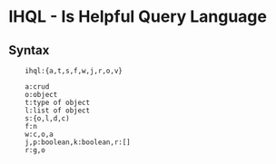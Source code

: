 # IHQL - Is Helpful Query Language

## Syntax

        ihql:{a,t,s,f,w,j,r,o,v}

        a:crud
        o:object
        t:type of object
        l:list of object
        s:{o,l,d,c)
        f:n
        w:c,o,a
        j,p:boolean,k:boolean,r:[]
        r:g,o





